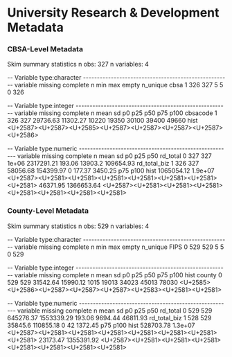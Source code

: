 # University Research & Development Metadata

### CBSA-Level Metadata

Skim summary statistics
 n obs: 327 
 n variables: 4 

-- Variable type:character -----------------------------------------------------
 variable missing complete   n min max empty n_unique
     cbsa       1      326 327   5   5     0      326

-- Variable type:integer -------------------------------------------------------
 variable missing complete   n     mean       sd    p0   p25   p50   p75  p100
 cbsacode       1      326 327 29736.63 11302.27 10220 19350 30100 39400 49660
     hist
 <U+2587><U+2587><U+2585><U+2587><U+2587><U+2587><U+2587><U+2586>

-- Variable type:numeric -------------------------------------------------------
     variable missing complete   n     mean         sd     p0      p25       p50
     rd_total       0      327 327 1e+06    2317291.21 193.06 13903.2  109654.93
 rd_total_biz       1      326 327 58056.68  154399.97   0      177.37   3450.25
        p75          p100     hist
 1065054.12       1.9e+07 <U+2587><U+2581><U+2581><U+2581><U+2581><U+2581><U+2581><U+2581>
   46371.95 1366653.64    <U+2587><U+2581><U+2581><U+2581><U+2581><U+2581><U+2581><U+2581>


### County-Level Metadata

Skim summary statistics
 n obs: 529 
 n variables: 4 

-- Variable type:character -----------------------------------------------------
 variable missing complete   n min max empty n_unique
     FIPS       0      529 529   5   5     0      529

-- Variable type:integer -------------------------------------------------------
 variable missing complete   n     mean       sd   p0   p25   p50   p75  p100     hist
   county       0      529 529 31542.64 15990.12 1015 19013 34023 45013 78030 <U+2585><U+2586><U+2587><U+2587><U+2587><U+2583><U+2581><U+2581>

-- Variable type:numeric -------------------------------------------------------
     variable missing complete   n      mean         sd     p0     p25      p50
     rd_total       0      529 529 645276.37 1553339.29 193.06 9694.44 46811.93
 rd_total_biz       1      528 529  35845.6   110855.18   0      42     1372.45
       p75          p100     hist
 528703.78       1.3e+07 <U+2587><U+2581><U+2581><U+2581><U+2581><U+2581><U+2581><U+2581>
  23173.47 1355391.92    <U+2587><U+2581><U+2581><U+2581><U+2581><U+2581><U+2581><U+2581>

